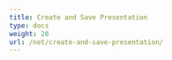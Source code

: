 ```yaml
---
title: Create and Save Presentation
type: docs
weight: 20
url: /net/create-and-save-presentation/
---
```



